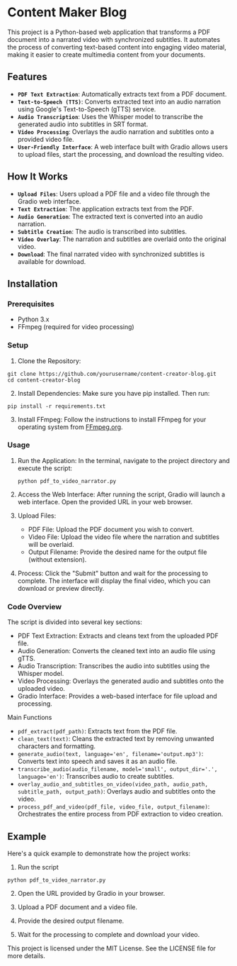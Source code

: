 # Content Maker Blog 

This project is a Python-based web application that transforms a PDF document into a narrated video with synchronized subtitles. It automates the process of converting text-based content into engaging video material, making it easier to create multimedia content from your documents.

## Features

  * **`PDF Text Extraction`**: Automatically extracts text from a PDF document.
  * **`Text-to-Speech (TTS)`**: Converts extracted text into an audio narration using Google's Text-to-Speech (gTTS) service.
  * **`Audio Transcription`**: Uses the Whisper model to transcribe the generated audio into subtitles in SRT format.
  * **`Video Processing`**: Overlays the audio narration and subtitles onto a provided video file.
  * **`User-Friendly Interface`**: A web interface built with Gradio allows users to upload files, start the processing, and download the resulting video.

## How It Works

  * **`Upload Files`**: Users upload a PDF file and a video file through the Gradio web interface.
  * **`Text Extraction`**: The application extracts text from the PDF.
  * **`Audio Generation`**: The extracted text is converted into an audio narration.
  * **`Subtitle Creation`**: The audio is transcribed into subtitles.
  * **`Video Overlay`**: The narration and subtitles are overlaid onto the original video.
  * **`Download`**: The final narrated video with synchronized subtitles is available for download.

## Installation
### Prerequisites

* Python 3.x
* FFmpeg (required for video processing)

### Setup

1. Clone the Repository:

```
git clone https://github.com/yourusername/content-creator-blog.git
cd content-creator-blog
```

2. Install Dependencies: Make sure you have pip installed. Then run:
```
pip install -r requirements.txt
```

3. Install FFmpeg: Follow the instructions to install FFmpeg for your operating system from [FFmpeg.org](https://www.ffmpeg.org/).

### Usage

1. Run the Application: In the terminal, navigate to the project directory and execute the script:
    ```
    python pdf_to_video_narrator.py
    ```
2. Access the Web Interface: After running the script, Gradio will launch a web interface. Open the provided URL in your web browser.

3. Upload Files:
    * PDF File: Upload the PDF document you wish to convert.
    * Video File: Upload the video file where the narration and subtitles will be overlaid.
    * Output Filename: Provide the desired name for the output file (without extension).

4. Process: Click the "Submit" button and wait for the processing to complete. The interface will display the final video, which you can download or preview directly.

### Code Overview

The script is divided into several key sections:

* PDF Text Extraction: Extracts and cleans text from the uploaded PDF file.
* Audio Generation: Converts the cleaned text into an audio file using gTTS.
* Audio Transcription: Transcribes the audio into subtitles using the Whisper model.
* Video Processing: Overlays the generated audio and subtitles onto the uploaded video.
* Gradio Interface: Provides a web-based interface for file upload and processing.

Main Functions

* `pdf_extract(pdf_path)`: Extracts text from the PDF file.
* `clean_text(text)`: Cleans the extracted text by removing unwanted characters and formatting.
* `generate_audio(text, language='en', filename='output.mp3')`: Converts text into speech and saves it as an audio file.
* `transcribe_audio(audio_filename, model='small', output_dir='.', language='en')`: Transcribes audio to create subtitles.
* `overlay_audio_and_subtitles_on_video(video_path, audio_path, subtitle_path, output_path)`: Overlays audio and subtitles onto the video.
* `process_pdf_and_video(pdf_file, video_file, output_filename)`: Orchestrates the entire process from PDF extraction to video creation.

## Example

Here's a quick example to demonstrate how the project works:

1. Run the script
  
```
python pdf_to_video_narrator.py
```

2. Open the URL provided by Gradio in your browser.

3. Upload a PDF document and a video file.

4. Provide the desired output filename.

5. Wait for the processing to complete and download your video.

This project is licensed under the MIT License. See the LICENSE file for more details.
